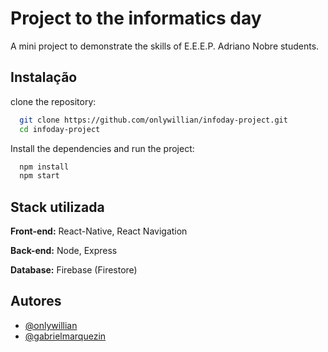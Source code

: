 
# Project to the informatics day

A mini project to demonstrate the skills of E.E.E.P. Adriano Nobre students.

## Instalação

clone the repository:

```bash
  git clone https://github.com/onlywillian/infoday-project.git
  cd infoday-project
```

Install the dependencies and run the project:

```bash
  npm install
  npm start
```
    
## Stack utilizada

**Front-end:** React-Native, React Navigation

**Back-end:** Node, Express

**Database:** Firebase (Firestore)


## Autores

- [@onlywillian](https://www.github.com/onlywillian)
- [@gabrielmarquezin](https://www.github.com/gabrielmarquezin)

